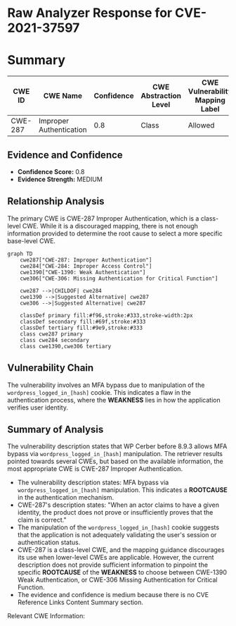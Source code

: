 # Raw Analyzer Response for CVE-2021-37597

# Summary
| CWE ID | CWE Name | Confidence | CWE Abstraction Level | CWE Vulnerability Mapping Label | CWE-Vulnerability Mapping Notes |
|---|---|---|---|---|---|
| CWE-287 | Improper Authentication | 0.8 | Class | Allowed | Primary CWE |

## Evidence and Confidence

*   **Confidence Score:** 0.8
*   **Evidence Strength:** MEDIUM

## Relationship Analysis
The primary CWE is CWE-287 Improper Authentication, which is a class-level CWE. While it is a discouraged mapping, there is not enough information provided to determine the root cause to select a more specific base-level CWE.

```mermaid
graph TD
    cwe287["CWE-287: Improper Authentication"]
    cwe284["CWE-284: Improper Access Control"]
    cwe1390["CWE-1390: Weak Authentication"]
    cwe306["CWE-306: Missing Authentication for Critical Function"]
    
    cwe287 -->|CHILDOF| cwe284
    cwe1390 -->|Suggested Alternative| cwe287
    cwe306 -->|Suggested Alternative| cwe287

    classDef primary fill:#f96,stroke:#333,stroke-width:2px
    classDef secondary fill:#69f,stroke:#333
    classDef tertiary fill:#9e9,stroke:#333
    class cwe287 primary
    class cwe284 secondary
    class cwe1390,cwe306 tertiary
```

## Vulnerability Chain
The vulnerability involves an MFA bypass due to manipulation of the `wordpress_logged_in_[hash]` cookie. This indicates a flaw in the authentication process, where the **WEAKNESS** lies in how the application verifies user identity.

## Summary of Analysis
The vulnerability description states that WP Cerber before 8.9.3 allows MFA bypass via `wordpress_logged_in_[hash]` manipulation. The retriever results pointed towards several CWEs, but based on the available information, the most appropriate CWE is CWE-287 Improper Authentication.
*   The vulnerability description states: MFA bypass via `wordpress_logged_in_[hash]` manipulation. This indicates a **ROOTCAUSE** in the authentication mechanism.
*   CWE-287's description states: "When an actor claims to have a given identity, the product does not prove or insufficiently proves that the claim is correct."
*   The manipulation of the `wordpress_logged_in_[hash]` cookie suggests that the application is not adequately validating the user's session or authentication status.
*   CWE-287 is a class-level CWE, and the mapping guidance discourages its use when lower-level CWEs are applicable. However, the current description does not provide sufficient information to pinpoint the specific **ROOTCAUSE** of the **WEAKNESS** to choose between CWE-1390 Weak Authentication, or CWE-306 Missing Authentication for Critical Function.
*   The evidence and confidence is medium because there is no CVE Reference Links Content Summary section.

Relevant CWE Information: